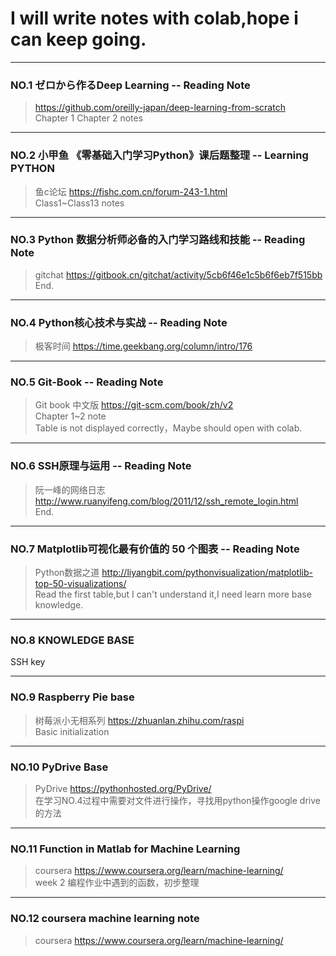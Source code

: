 # I will write notes with colab,hope i can keep going.
*  *  * 
### NO.1  ゼロから作るDeep Learning  --  Reading Note
>https://github.com/oreilly-japan/deep-learning-from-scratch  
Chapter 1 Chapter 2 notes
*  *  * 
### NO.2  小甲鱼 《零基础入门学习Python》课后题整理 -- Learning PYTHON
>鱼c论坛  https://fishc.com.cn/forum-243-1.html  
Class1~Class13 notes
*  *  * 
### NO.3  Python 数据分析师必备的入门学习路线和技能  --  Reading Note
>gitchat https://gitbook.cn/gitchat/activity/5cb6f46e1c5b6f6eb7f515bb    
End.
*  *  * 
### NO.4  Python核心技术与实战  --  Reading Note
>极客时间 https://time.geekbang.org/column/intro/176
*  *  *
### NO.5  Git-Book --  Reading Note
>Git book 中文版 https://git-scm.com/book/zh/v2  
Chapter 1~2  note  
Table is not displayed correctly，Maybe should open with colab.
*  *  *
### NO.6  SSH原理与运用 --  Reading Note
>阮一峰的网络日志 http://www.ruanyifeng.com/blog/2011/12/ssh_remote_login.html  
End.
*  *  *
### NO.7  Matplotlib可视化最有价值的 50 个图表 --  Reading Note
>Python数据之道 http://liyangbit.com/pythonvisualization/matplotlib-top-50-visualizations/    
Read the first table,but I can't understand it,I need learn more base knowledge.
*  *  *
### NO.8  KNOWLEDGE BASE
SSH key  
*  *  *
### NO.9  Raspberry Pie base  
>树莓派小无相系列 https://zhuanlan.zhihu.com/raspi  
Basic initialization 
*  *  *
### NO.10 PyDrive Base
>PyDrive https://pythonhosted.org/PyDrive/  
在学习NO.4过程中需要对文件进行操作，寻找用python操作google drive的方法  
*  *  *
### NO.11 Function in Matlab for Machine Learning
>coursera https://www.coursera.org/learn/machine-learning/  
week 2 编程作业中遇到的函数，初步整理
*  *  *
### NO.12 coursera machine learning note
>coursera https://www.coursera.org/learn/machine-learning/  

